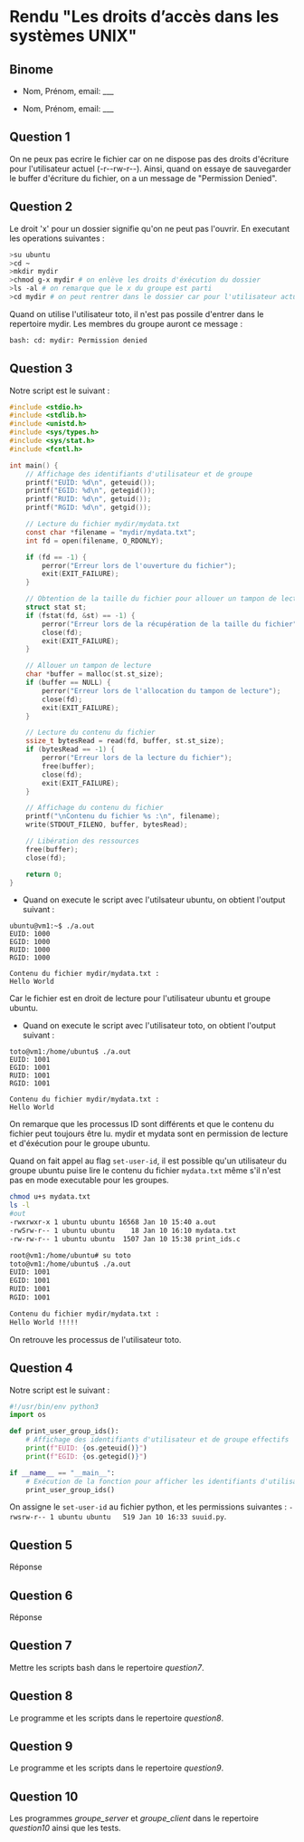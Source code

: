 # Rendu "Les droits d’accès dans les systèmes UNIX"

## Binome

- Nom, Prénom, email: ___

- Nom, Prénom, email: ___

## Question 1

On ne peux pas ecrire le fichier car on ne dispose pas des droits d'écriture pour l'utilisateur actuel (-r--rw-r--). Ainsi, quand on essaye de sauvegarder le buffer d'écriture du fichier, on a un message de "Permission Denied".

## Question 2

Le droit 'x' pour un dossier signifie qu'on ne peut pas l'ouvrir.
En executant les operations suivantes :
```bash
>su ubuntu
>cd ~ 
>mkdir mydir
>chmod g-x mydir # on enlève les droits d'éxécution du dossier
>ls -al # on remarque que le x du groupe est parti
>cd mydir # on peut rentrer dans le dossier car pour l'utilisateur actuel, il y a toujours le droit x.
```

Quand on utilise l'utilisateur toto, il n'est pas possile d'entrer dans le repertoire mydir. Les membres du groupe auront ce message :

```bash
bash: cd: mydir: Permission denied
```

## Question 3

Notre script est le suivant :
 
```c
#include <stdio.h>
#include <stdlib.h>
#include <unistd.h>
#include <sys/types.h>
#include <sys/stat.h>
#include <fcntl.h>

int main() {
    // Affichage des identifiants d'utilisateur et de groupe
    printf("EUID: %d\n", geteuid());
    printf("EGID: %d\n", getegid());
    printf("RUID: %d\n", getuid());
    printf("RGID: %d\n", getgid());

    // Lecture du fichier mydir/mydata.txt
    const char *filename = "mydir/mydata.txt";
    int fd = open(filename, O_RDONLY);

    if (fd == -1) {
        perror("Erreur lors de l'ouverture du fichier");
        exit(EXIT_FAILURE);
    }

    // Obtention de la taille du fichier pour allouer un tampon de lecture approprié
    struct stat st;
    if (fstat(fd, &st) == -1) {
        perror("Erreur lors de la récupération de la taille du fichier");
        close(fd);
        exit(EXIT_FAILURE);
    }

    // Allouer un tampon de lecture
    char *buffer = malloc(st.st_size);
    if (buffer == NULL) {
        perror("Erreur lors de l'allocation du tampon de lecture");
        close(fd);
        exit(EXIT_FAILURE);
    }

    // Lecture du contenu du fichier
    ssize_t bytesRead = read(fd, buffer, st.st_size);
    if (bytesRead == -1) {
        perror("Erreur lors de la lecture du fichier");
        free(buffer);
        close(fd);
        exit(EXIT_FAILURE);
    }

    // Affichage du contenu du fichier
    printf("\nContenu du fichier %s :\n", filename);
    write(STDOUT_FILENO, buffer, bytesRead);

    // Libération des ressources
    free(buffer);
    close(fd);

    return 0;
}
```

- Quand on execute le script avec l'utilsateur ubuntu, on obtient l'output suivant :
```
ubuntu@vm1:~$ ./a.out 
EUID: 1000
EGID: 1000
RUID: 1000
RGID: 1000

Contenu du fichier mydir/mydata.txt :
Hello World
``` 
Car le fichier est en droit de lecture pour l'utilisateur ubuntu et groupe ubuntu.

- Quand on execute le script avec l'utilisateur toto, on obtient l'output suivant :
```
toto@vm1:/home/ubuntu$ ./a.out 
EUID: 1001
EGID: 1001
RUID: 1001
RGID: 1001

Contenu du fichier mydir/mydata.txt :
Hello World
```
On remarque que les processus ID sont différents et que le contenu du fichier peut toujours être lu.
mydir et mydata sont en permission de lecture et d'éxécution pour le groupe ubuntu.


Quand on fait appel au flag `set-user-id`, il est possible qu'un utilisateur du groupe ubuntu puise lire le contenu du fichier `mydata.txt` même s'il n'est pas en mode executable pour les groupes.

```bash
chmod u+s mydata.txt  
ls -l
#out
-rwxrwxr-x 1 ubuntu ubuntu 16568 Jan 10 15:40 a.out
-rwSrw-r-- 1 ubuntu ubuntu    18 Jan 10 16:10 mydata.txt
-rw-rw-r-- 1 ubuntu ubuntu  1507 Jan 10 15:38 print_ids.c

root@vm1:/home/ubuntu# su toto
toto@vm1:/home/ubuntu$ ./a.out 
EUID: 1001
EGID: 1001
RUID: 1001
RGID: 1001

Contenu du fichier mydir/mydata.txt :
Hello World !!!!!
```
On retrouve les processus de l'utilisateur toto.


## Question 4

Notre script est le suivant :

```python
#!/usr/bin/env python3
import os

def print_user_group_ids():
    # Affichage des identifiants d'utilisateur et de groupe effectifs
    print(f"EUID: {os.geteuid()}")
    print(f"EGID: {os.getegid()}")

if __name__ == "__main__":
    # Exécution de la fonction pour afficher les identifiants d'utilisateur et de groupe
    print_user_group_ids()
```
On assigne le `set-user-id` au fichier python, et les permissions suivantes : `-rwsrw-r-- 1 ubuntu ubuntu   519 Jan 10 16:33 suuid.py`.


## Question 5

Réponse

## Question 6

Réponse

## Question 7

Mettre les scripts bash dans le repertoire *question7*.

## Question 8

Le programme et les scripts dans le repertoire *question8*.

## Question 9

Le programme et les scripts dans le repertoire *question9*.

## Question 10

Les programmes *groupe_server* et *groupe_client* dans le repertoire
*question10* ainsi que les tests. 









